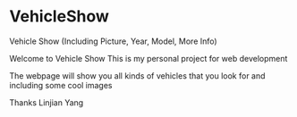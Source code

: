 # VehicleShow
Vehicle Show (Including Picture, Year, Model, More Info)

Welcome to Vehicle Show
This is my personal project for web development

The webpage will show you all kinds of vehicles that you look for and including some cool images


Thanks
Linjian Yang 
